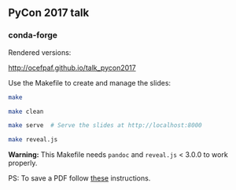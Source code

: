 ## PyCon 2017 talk
### conda-forge

Rendered versions:

http://ocefpaf.github.io/talk_pycon2017

Use the Makefile to create and manage the slides:

```bash
make
```

```bash
make clean
```

```bash
make serve  # Serve the slides at http://localhost:8000
```

```bash
make reveal.js
```

**Warning:** This Makefile needs `pandoc` and `reveal.js` < 3.0.0 to work properly.


PS: To save a PDF follow [these](https://github.com/hakimel/reveal.js#pdf-export) instructions.
